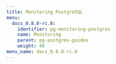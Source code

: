 ```yaml
---
title: Monitoring PostgreSQL
menu:
  docs_0.8.0-rc.0:
    identifier: pg-monitoring-postgres
    name: Monitoring
    parent: pg-postgres-guides
    weight: 40
menu_name: docs_0.8.0-rc.0
---
```


